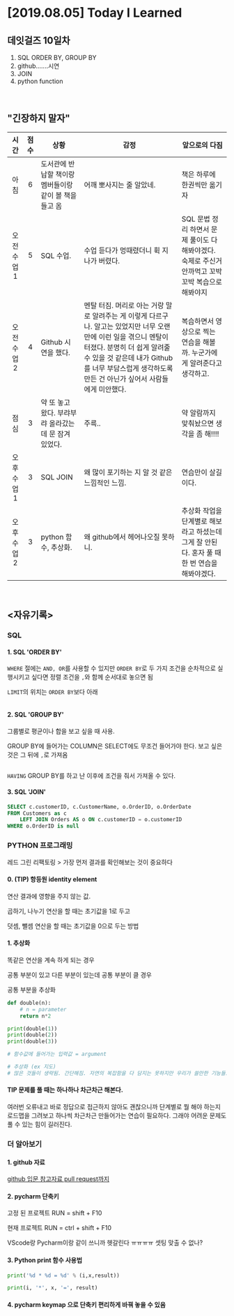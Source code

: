 # [2019.08.05] Today I Learned
## 데잇걸즈 10일차

1. SQL ORDER BY, GROUP BY
2. github.......시연
3. JOIN
4. python function

<br>

## "긴장하지 말자"

|시간|점수|상황 | 감정 | 앞으로의 다짐|
|:---:|:---:|---|---|---|
|아침|6|도서관에 반납할 책이랑 멤버들이랑 같이 볼 책을 들고 옴|어깨 뽀사지는 줄 알았네.|책은 하루에 한권씩만 옮기자|
|오전 수업1|5|SQL 수업.|수업 듣다가 멍때렸더니 휙 지나가 버렸다.|SQL 문법 정리 하면서 문제 풀이도 다 해봐야겠다. 숙제로 주신거 안까먹고 꼬박꼬박 복습으로 해봐야지|
|오전 수업2|4|Github 시연을 했다.|멘탈 터짐. 머리로 아는 거랑 말로 알려주는 게 이렇게 다르구나. 알고는 있었지만 너무 오랜만에 이런 일을 겪으니 멘탈이 터졌다. 분명히 더 쉽게 알려줄 수 있을 것 같은데 내가 Github를 너무 부담스럽게 생각하도록 만든 건 아닌가 싶어서 사람들에게 미안했다.|복습하면서 영상으로 찍는 연습을 해볼까. 누군가에게 알려준다고 생각하고.|
|점심|3|약 또 놓고 왔다. 부랴부랴 올라갔는데 문 잠겨 있었다.|주륵..|약 알람까지 맞춰놨으면 생각을 좀 해!!!!|
|오후 수업 1|3|SQL JOIN|왜 많이 포기하는 지 알 것 같은 느낌적인 느낌.|연습만이 살길이다.|
|오후 수업 2|3|python 함수, 추상화.|왜 github에서 헤어나오질 못하니.|추상화 작업을 단계별로 해보라고 하셨는데 그게 잘 안된다. 혼자 풀 때 한 번 연습을 해봐야겠다.|


<br>

## <자유기록>

### SQL 

#### 1. SQL 'ORDER BY'

`WHERE` 절에는 `AND, OR`를 사용할 수 있지만
`ORDER BY`로 두 가지 조건을 순차적으로 실행시키고 싶다면 정렬 조건을 `,`와 함께 순서대로 놓으면 됨

`LIMIT`의 위치는 `ORDER BY`보다 아래

```SQL
```

#### 2. SQL 'GROUP BY'

그룹별로 평균이나 합을 보고 싶을 때 사용.

GROUP BY에 들어가는 COLUMN은 SELECT에도 무조건 들어가야 한다. 보고 싶은 것은 그 뒤에 `,`로 가져옴

```SQL
```

`HAVING` GROUP BY를 하고 난 이후에 조건을 줘서 가져올 수 있다.

#### 3. SQL 'JOIN'

```SQL
SELECT c.customerID, c.CustomerName, o.OrderID, o.OrderDate
FROM Customers as c
	LEFT JOIN Orders AS o ON c.customerID = o.customerID
WHERE o.OrderID is null
```


### PYTHON 프로그래밍

레드 그린 리팩토링 > 가장 먼저 결과를 확인해보는 것이 중요하다

#### 0. (TIP) 항등원 identity element

연산 결과에 영향을 주지 않는 값.

곱하기, 나누기 연산을 할 때는 초기값을 1로 두고

덧셈, 뺄셈 연산을 할 때는 초기값을 0으로 두는 방법

#### 1. 추상화

똑같은 연산을 계속 하게 되는 경우

공통 부분이 있고 다른 부분이 있는데 공통 부분이 클 경우

공통 부분을 추상화

```python
def double(n):
    # n = parameter
    return n*2

print(double(1))
print(double(2))
print(double(3))

# 함수값에 들어가는 입력값 = argument

# 추상화 (ex 지도)
# 많은 것들이 생략됨. 간단해짐. 자연의 복잡함을 다 담지는 못하지만 우리가 쓸만한 기능들로 이루어진 것을 만듦(디테일 제거하고 필요한 것, 핵심만 남기기).

```

#### TIP 문제를 풀 때는 하나하나 차근차근 해본다.

여러번 오류내고 바로 정답으로 접근하지 않아도 괜찮으니까 단계별로 뭘 해야 하는지 로드맵을 그려보고 하나씩 차근차근 만들어가는 연습이 필요하다. 그래야 어려운 문제도 풀 수 있는 힘이 길러진다.

### 더 알아보기

#### 1. github 자료

[github 입문 참고자료 pull request까지](https://wayhome25.github.io/git/2017/07/08/git-first-pull-request-story/)

#### 2. pycharm 단축키

고정 된 프로젝트 RUN = shift + F10

현재 프로젝트 RUN = ctrl + shift + F10

VScode랑 Pycharm이랑 같이 쓰니까 헷갈린다 ㅠㅠㅠㅠ 셋팅 맞출 수 없나?

#### 3. Python print 함수 사용법 

```python
print('%d * %d = %d' % (i,x,result))
```

```python
print(i, '*', x, '=', result)
```

#### 4. pycharm keymap 으로 단축키 편리하게 바꿔 놓을 수 있음


